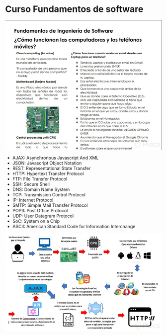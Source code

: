 # Curso Fundamentos de software

![img](img/funsoft.webp)

* AJAX: Asynchronous Javascript And XML
* JSON: Javascript Object Notation
* REST: Representational State Transfer
* HTTP: Hypertext Transfer Protocol
* FTP: File Transfer Protocol
* SSH: Secure Shell
* DNS: Domain Name System
* TCP: Transmission Control Protocol
* IP: Internet Protocol
* SMTP: Simple Mail Transfer Protocol
* POP3: Post Office Protocol
* UDP: User Datagram Protocol
* SoC: System on a Chip
* ASCII: American Standard Code for Information Interchange

![img](img/software.webp)
